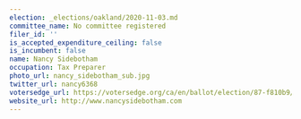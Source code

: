 ```yaml
---
election: _elections/oakland/2020-11-03.md
committee_name: No committee registered
filer_id: ''
is_accepted_expenditure_ceiling: false
is_incumbent: false
name: Nancy Sidebotham
occupation: Tax Preparer
photo_url: nancy_sidebotham_sub.jpg
twitter_url: nancy6368
votersedge_url: https://votersedge.org/ca/en/ballot/election/87-f810b9/address/null/zip/94611/contests/contest/21265/candidate/151387?cty=ca%2falm
website_url: http://www.nancysidebotham.com
---
```

